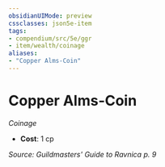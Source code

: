 ```yaml
---
obsidianUIMode: preview
cssclasses: json5e-item
tags:
- compendium/src/5e/ggr
- item/wealth/coinage
aliases: 
- "Copper Alms-Coin"
---
```

# Copper Alms-Coin
*Coinage*  

- **Cost**: 1 cp

*Source: Guildmasters' Guide to Ravnica p. 9*